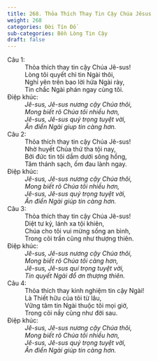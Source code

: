 ```yaml
---
title: 268. Thỏa Thích Thay Tin Cậy Chúa Jêsus
weight: 268
categories: Đời Tín Đồ
sub-categories: Bền Lòng Tin Cậy
draft: false
---
```

<dl><dt>Câu 1:</dt><dd data-verse="1">Thỏa thích thay tin cậy Chúa Jê-sus! <br/>Lòng tôi quyết chỉ tin Ngài thôi, <br/>Nghỉ yên trên bao lời hứa Ngài rày, <br/>Tin chắc Ngài phán ngay cùng tôi. </dd><dt>Điệp khúc:</dt><dd data-chorus="1"><em>Jê-sus, Jê-sus nương cậy Chúa thôi, <br/>Mong biết rõ Chúa tôi nhiều hơn, <br/>Jê-sus, Jê-sus quý trọng tuyệt vời, <br/>Ân điển Ngài giup tin càng hơn. </em></dd><dt>Câu 2:</dt><dd data-verse="2">Thỏa thích thay tin cậy Chúa Jê-sus! <br/>Nhờ huyết Chúa thứ tha tội nay, <br/>Bởi đức tin tôi dầm dưới sông hồng, <br/>Tâm thánh sạch, ốm đau lành ngay. </dd><dt>Điệp khúc:</dt><dd data-chorus="1"><em>Jê-sus, Jê-sus nương cậy Chúa thôi, <br/>Mong biết rõ Chúa tôi nhiều hơn, <br/>Jê-sus, Jê-sus quý trọng tuyệt vời, <br/>Ân điển Ngài giúp tin càng hơn. </em></dd><dt>Câu 3:</dt><dd data-verse="3">Thỏa thích thay tin cậy Chúa Jê-sus! <br/>Diệt tư kỷ, lánh xa tội khiên, <br/>Chúa cho tôi vui mừng sống an bình, <br/>Trong cõi trần cũng như thượng thiên. </dd><dt>Điệp khúc:</dt><dd data-chorus="1"><em>Jê-sus, Jê-sus nương cậy Chúa thôi, <br/>Mong biết rõ Chúa tôi càng hơn, <br/>Jê-sus, Jê-sus quí trọng tuyệt vời, <br/>Tin quyết Ngài đổ ơn thượng thiên. </em></dd><dt>Câu 4:</dt><dd data-verse="4">Thỏa thích thay kinh nghiệm tin cậy Ngài! <br/>Là Thiết hữu của tôi từ lâu, <br/>Vững tâm tin Ngài thuộc tôi mọi giờ, <br/>Trong cõi nầy cũng như đời sau. </dd><dt>Điệp khúc:</dt><dd data-chorus="1"><em>Jê-sus, Jê-sus nương cậy Chúa thôi, <br/>Mong biết rõ Chúa tôi nhiều hơn, <br/>Jê-sus, Jê-sus quý trọng tuyệt vời, <br/>Ân điển Ngài giúp tin càng hơn. </em></dd></dl>